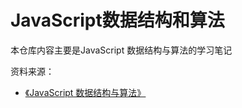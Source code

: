 # JavaScript数据结构和算法

本仓库内容主要是JavaScript 数据结构与算法的学习笔记

资料来源：
- [《JavaScript 数据结构与算法》](https://www.bilibili.com/video/BV1x7411L7Q7?p=1) 
